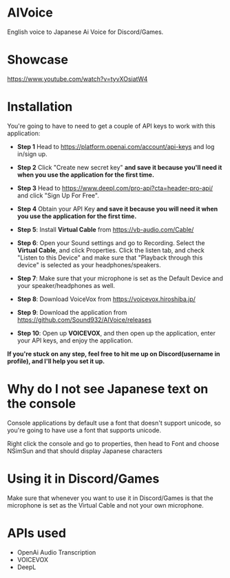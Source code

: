 # AIVoice
English voice to Japanese Ai Voice for Discord/Games.

# Showcase
https://www.youtube.com/watch?v=tyvXOsiatW4


# Installation

You're going to have to need to get a couple of API keys to work with this application:

* **Step 1** Head to https://platform.openai.com/account/api-keys and log in/sign up.
* **Step 2** Click "Create new secret key" **and save it because you'll need it when you use the application for the first time.**
* **Step 3** Head to https://www.deepl.com/pro-api?cta=header-pro-api/ and click "Sign Up For Free".
* **Step 4** Obtain your API Key **and save it because you will need it when you use the application for the first time.**

* **Step 5**: Install **Virtual Cable** from https://vb-audio.com/Cable/
* **Step 6**: Open your Sound settings and go to Recording. Select the **Virtual Cable**, and click Properties. Click the listen tab, and check "Listen to this Device" and make sure that "Playback through this device" is selected as your headphones/speakers.
* **Step 7**: Make sure that your microphone is set as the Default Device and your speaker/headphones as well.
* **Step 8**: Download VoiceVox from https://voicevox.hiroshiba.jp/
* **Step 9**: Download the application from https://github.com/Sound932/AIVoice/releases
* **Step 10**: Open up **VOICEVOX**, and then open up the application, enter your API keys, and enjoy the application.

**If you're stuck on any step, feel free to hit me up on Discord(username in profile), and I'll help you set it up.**

# Why do I not see Japanese text on the console
Console applications by default use a font that doesn't support unicode, so you're going to have use a font that supports unicode. 

Right click the console and go to properties, then head to Font and choose NSimSun and that should display Japanese characters

# Using it in Discord/Games

Make sure that whenever you want to use it in Discord/Games is that the microphone is set as the Virtual Cable and not your own microphone.

# APIs used
* OpenAi Audio Transcription
* VOICEVOX
* DeepL
